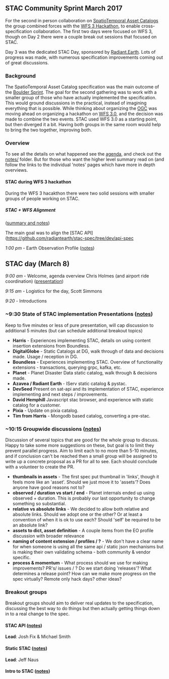 ## STAC Community Sprint March 2017

For the second in person collaboration on [SpatioTemporal Asset Catalogs](https://github.com/radiantearth/stac-spec) 
the group combined forces with the [WFS 3 Hackathon](https://github.com/opengeospatial/wfs3hackathon/), to enable 
cross-specification collaboration. The first two days were focused on WFS 3, though on Day 2 there were a couple break 
out sessions that focused on STAC.

Day 3 was the dedicated STAC Day, sponsored by [Radiant.Earth](http://radiant.earth). Lots of progress was made, with 
numerous specification improvements coming out of great discussions.

### Background

The SpatioTemporal Asset Catalog specification was the main outcome of the [Boulder Sprint](../10252017-boulder-co/). The
goal for the second gathering was to work with a smaller group of those who have actually implemented the specification. 
This would ground discussions in the practical, instead of imagining everything that is possible. While thinking about
organizing the [OGC](http://opengeospatial.org) was moving ahead on organizing a hackathon on 
[WFS 3.0](https://github.com/opengeospatial/WFS_FES), and the decision was made to combine the two events. 
STAC used WFS 3.0 as a starting point, but then diverged it a bit. Having both groups in the same room would help to 
bring the two together, improving both.

### Overview

To see all the details on what happened see the [agenda](agenda.md), and check out the [notes/](notes/) folder. But for
those who want the higher level summary read on (and follow the links to the individual 'notes' pages which have more in
depth overviews.

#### STAC during WFS 3 hackathon

During the WFS 3 hacakthon there were two solid sessions with smaller groups of people working on STAC.

##### STAC + WFS Alignment
([summary and notes](notes/wfs-stac.md))

The main goal was to align the [STAC API](https://github.com/radiantearth/stac-spec/tree/dev/api-spec

*1:00 pm* - Earth Observation Profile ([notes](notes/stac-eo.md))

## STAC day (March 8)

*9:00 am* - Welcome, agenda overview Chris Holmes (and airport ride coordination) ([presentation](notes/stac-intro.pdf))

*9:15 am* - Logistics for the day, Scott Simmons

*9:20* - Introductions

### ~9:30 State of STAC implementation Presentations ([notes](notes/presentations.md))
Keep to five minutes or less of pure presentation, will cap discussion to additional 5 minutes (but can schedule 
additional breakout topics)

* **Harris** - Experiences implementing STAC, details on using content insertion extensions from Boundless.
* **DigitalGlobe** - Static Catalogs at DG, walk through of data and decisions made. Usage / reception in DG.
* **Boundless** - Experiences implementing STAC. Overview of functionality extensions - transactions, querying grpc, kafka, etc.
* **Planet** - Planet Disaster Data static catalog, walk through & decisions made.
* **Azavea / Radiant Earth** - IServ static catalog & pystac.
* **DevSeed** Present on sat-api and its implementation of STAC, experience implementing and next steps / improvements.
* **David Hemphill** Javascript stac browser, and experience with static catalog for a customer.
* **Pixia** - Update on pixia catalog.
* **Tim from Harris** - Mongodb based catalog, converting a pre-stac.

### ~10:15 Groupwide discussions ([notes](notes/group-discussion.md))
Discussion of several topics that are good for the whole group to discuss. Happy to take some more suggestions on these, but goal is to limit they prevent parallel progress. Aim to limit each to no more than 5-10 minutes, and if conclusion can't be reached then a small group will be assigned to write up a concrete proposal as a PR for all to see. Each should conclude with a volunteer to create the PR.

* **thumbnails in assets** - The first spec put thumbnail in 'links', though it feels more like an 'asset'. Should we just move
it to 'assets'? Does anyone have good reasons not to?
* **observed / duration vs start / end** - Planet internals ended up using observed + duration. This is probably our last opportunity to change something so substantial.
* **relative vs absolute links** - We decided to allow both relative and absolute links. Should we adopt one or the other? Or at least a convention of when it is ok to use each? Should 'self' be required to be an absolute link?
* **assets to dict, asset definition** - A couple items from the EO profile discussion with broader relevance
* **naming of content extension / profiles / ?** - We don't have a clear name for when someone is using all the same api / static json mechanisms but is making their own validating schema - both community & vendor specific.
* **process & momentum** - What process should we use for making improvements? PR's/ issues / ? Do we start doing 'releases'?
What determines a release point? How can we make more progress on the spec virtually? Remote only hack days? other ideas?

### Breakout groups

Breakout groups should aim to deliver real updates to the specification, discussing the best way to do things but then actually
getting things down in to a real change to the spec. 


 
#### STAC API ([notes](notes/stac-api.md))
**Lead**: Josh Fix & Michael Smith


#### Static STAC ([notes](notes/static-stac.md))
**Lead**: Jeff Naus



#### Intro to STAC ([notes](notes/stac-beginners.md))


